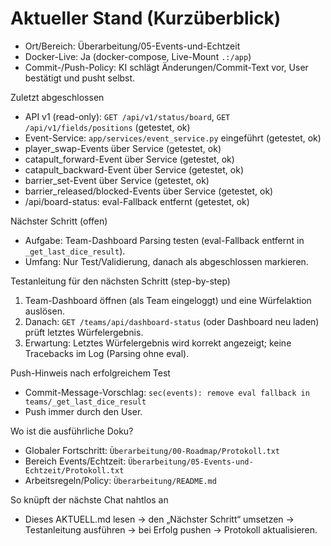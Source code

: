 # Aktueller Stand (Kurzüberblick)

- Ort/Bereich: Überarbeitung/05-Events-und-Echtzeit
- Docker-Live: Ja (docker-compose, Live-Mount `.:/app`)
- Commit-/Push-Policy: KI schlägt Änderungen/Commit-Text vor, User bestätigt und pusht selbst.

 Zuletzt abgeschlossen
- API v1 (read-only): `GET /api/v1/status/board`, `GET /api/v1/fields/positions` (getestet, ok)
- Event-Service: `app/services/event_service.py` eingeführt (getestet, ok)
- player_swap-Events über Service (getestet, ok)
- catapult_forward-Event über Service (getestet, ok)
- catapult_backward-Event über Service (getestet, ok)
- barrier_set-Event über Service (getestet, ok)
- barrier_released/blocked-Events über Service (getestet, ok)
 - /api/board-status: eval-Fallback entfernt (getestet, ok)

Nächster Schritt (offen)
 - Aufgabe: Team-Dashboard Parsing testen (eval-Fallback entfernt in `_get_last_dice_result`).
 - Umfang: Nur Test/Validierung, danach als abgeschlossen markieren.

Testanleitung für den nächsten Schritt (step-by-step)
 1) Team-Dashboard öffnen (als Team eingeloggt) und eine Würfelaktion auslösen.
 2) Danach: `GET /teams/api/dashboard-status` (oder Dashboard neu laden) prüft letztes Würfelergebnis.
 3) Erwartung: Letztes Würfelergebnis wird korrekt angezeigt; keine Tracebacks im Log (Parsing ohne eval).

Push-Hinweis nach erfolgreichem Test
 - Commit-Message-Vorschlag: `sec(events): remove eval fallback in teams/_get_last_dice_result`
- Push immer durch den User.

Wo ist die ausführliche Doku?
- Globaler Fortschritt: `Überarbeitung/00-Roadmap/Protokoll.txt`
- Bereich Events/Echtzeit: `Überarbeitung/05-Events-und-Echtzeit/Protokoll.txt`
- Arbeitsregeln/Policy: `Überarbeitung/README.md`

So knüpft der nächste Chat nahtlos an
- Dieses AKTUELL.md lesen → den „Nächster Schritt“ umsetzen → Testanleitung ausführen → bei Erfolg pushen → Protokoll aktualisieren.
